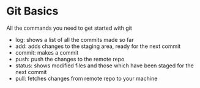 # Git Basics

All the commands you need to get started with git

* log: shows a list of all the commits made so far
* add: adds changes to the staging area, ready for the next commit
* commit: makes a commit
* push: push the changes to the remote repo
* status: shows modified files and those which have been staged for the next commit
* pull: fetches changes from remote repo to your machine
